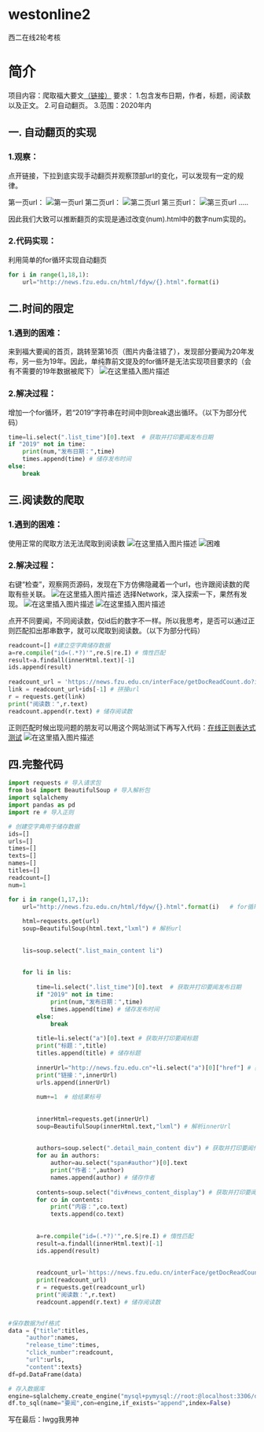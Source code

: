 # westonline2
西二在线2轮考核

# 简介

项目内容：爬取福大要文[（链接）](http://news.fzu.edu.cn/html/fdyw/)
要求： 1.包含发布日期，作者，标题，阅读数以及正文。 2.可自动翻页。 3.范围：2020年内

## 一. 自动翻页的实现
### 1.观察：
点开链接，下拉到底实现手动翻页并观察顶部url的变化，可以发现有一定的规律。

第一页url：
![第一页url](https://img-blog.csdnimg.cn/20201226151722595.png)
第二页url：
![第二页url](https://img-blog.csdnimg.cn/20201226151735567.png)
第三页url：
![第三页url](https://img-blog.csdnimg.cn/20201226151753595.png)
.....

因此我们大致可以推断翻页的实现是通过改变(num).html中的数字num实现的。


### 2.代码实现：
利用简单的for循环实现自动翻页
```python
for i in range(1,18,1):
    url="http://news.fzu.edu.cn/html/fdyw/{}.html".format(i)   
```
## 二.时间的限定
### 1.遇到的困难：
来到福大要闻的首页，跳转至第16页（图片内备注错了），发现部分要闻为20年发布，另一些为19年。因此，单纯靠前文提及的for循环是无法实现项目要求的（会有不需要的19年数据被爬下）
![在这里插入图片描述](https://img-blog.csdnimg.cn/20201226163350732.png?x-oss-process=image/watermark,type_ZmFuZ3poZW5naGVpdGk,shadow_10,text_aHR0cHM6Ly9ibG9nLmNzZG4ubmV0L3dlaXhpbl80NzI4MjQwNA==,size_16,color_FFFFFF,t_70)
### 2.解决过程：
增加一个for循环，若“2019”字符串在时间中则break退出循环。（以下为部分代码）

```python
time=li.select(".list_time")[0].text  # 获取并打印要闻发布日期
if "2019" not in time:
	print(num,"发布日期：",time)
	times.append(time) # 储存发布时间
else:
	break
```

## 三.阅读数的爬取
### 1.遇到的困难：
使用正常的爬取方法无法爬取到阅读数
![在这里插入图片描述](https://img-blog.csdnimg.cn/2020122615485420.png)
![困难](https://img-blog.csdnimg.cn/20201226153229382.png?x-oss-process=image/watermark,type_ZmFuZ3poZW5naGVpdGk,shadow_10,text_aHR0cHM6Ly9ibG9nLmNzZG4ubmV0L3dlaXhpbl80NzI4MjQwNA==,size_16,color_FFFFFF,t_70)
### 2.解决过程：
右键“检查”，观察网页源码，发现在下方仿佛隐藏着一个url，也许跟阅读数的爬取有些关联。
![在这里插入图片描述](https://img-blog.csdnimg.cn/20201226155229731.png?x-oss-process=image/watermark,type_ZmFuZ3poZW5naGVpdGk,shadow_10,text_aHR0cHM6Ly9ibG9nLmNzZG4ubmV0L3dlaXhpbl80NzI4MjQwNA==,size_16,color_FFFFFF,t_70)
选择Network，深入探索一下，果然有发现。
![在这里插入图片描述](https://img-blog.csdnimg.cn/20201226155959141.png?x-oss-process=image/watermark,type_ZmFuZ3poZW5naGVpdGk,shadow_10,text_aHR0cHM6Ly9ibG9nLmNzZG4ubmV0L3dlaXhpbl80NzI4MjQwNA==,size_16,color_FFFFFF,t_70)
![在这里插入图片描述](https://img-blog.csdnimg.cn/20201226160255112.png?x-oss-process=image/watermark,type_ZmFuZ3poZW5naGVpdGk,shadow_10,text_aHR0cHM6Ly9ibG9nLmNzZG4ubmV0L3dlaXhpbl80NzI4MjQwNA==,size_16,color_FFFFFF,t_70)

点开不同要闻，不同阅读数，仅id后的数字不一样。所以我思考，是否可以通过正则匹配扣出那串数字，就可以爬取到阅读数。（以下为部分代码）

```python
readcount=[] #建立空字典储存数据
a=re.compile("id=(.*?)'",re.S|re.I) # 惰性匹配       
result=a.findall(innerHtml.text)[-1]
ids.append(result)
        
readcount_url = 'https://news.fzu.edu.cn/interFace/getDocReadCount.do?id=' # 获取并打印阅读数
link = readcount_url+ids[-1] # 拼接url
r = requests.get(link)
print("阅读数：",r.text)
readcount.append(r.text) # 储存阅读数
```

正则匹配时候出现问题的朋友可以用这个网站测试下再写入代码：[在线正则表达式测试](https://tool.oschina.net/regex)
![在这里插入图片描述](https://img-blog.csdnimg.cn/20201226164104853.png?x-oss-process=image/watermark,type_ZmFuZ3poZW5naGVpdGk,shadow_10,text_aHR0cHM6Ly9ibG9nLmNzZG4ubmV0L3dlaXhpbl80NzI4MjQwNA==,size_16,color_FFFFFF,t_70)

## 四.完整代码

```python
import requests # 导入请求包
from bs4 import BeautifulSoup # 导入解析包
import sqlalchemy
import pandas as pd
import re # 导入正则

# 创建空字典用于储存数据
ids=[] 
urls=[]
times=[]
texts=[]
names=[]
titles=[]
readcount=[] 
num=1

for i in range(1,17,1): 
    url="http://news.fzu.edu.cn/html/fdyw/{}.html".format(i)   # for循环实现自动翻页
    
    html=requests.get(url)    
    soup=BeautifulSoup(html.text,"lxml") # 解析url
    
    
    lis=soup.select(".list_main_content li")
    
   
    for li in lis:
        
        time=li.select(".list_time")[0].text  # 获取并打印要闻发布日期
        if "2019" not in time:
            print(num,"发布日期：",time)
            times.append(time) # 储存发布时间
        else:
            break
            
        title=li.select("a")[0].text # 获取并打印要闻标题
        print("标题：",title) 
        titles.append(title) # 储存标题
        
        innerUrl="http://news.fzu.edu.cn"+li.select("a")[0]["href"] # 获取并打印单条要闻网页链接
        print("链接：",innerUrl)   
        urls.append(innerUrl)
        
        num+=1  # 给结果标号
        
        
        innerHtml=requests.get(innerUrl)
        soup=BeautifulSoup(innerHtml.text,"lxml") # 解析innerUrl
        
        
        authors=soup.select(".detail_main_content div") # 获取并打印要闻作者
        for au in authors:
            author=au.select("span#author")[0].text
            print("作者：",author)
            names.append(author) # 储存作者
            
        contents=soup.select("div#news_content_display") # 获取并打印要闻内容
        for co in contents:
            print("内容：",co.text)  
            texts.append(co.text)
            
        
        a=re.compile("id=(.*?)'",re.S|re.I) # 惰性匹配       
        result=a.findall(innerHtml.text)[-1]
        ids.append(result)
        
        
        readcount_url='https://news.fzu.edu.cn/interFace/getDocReadCount.do?id='+ids[-1] # 获取并打印阅读数
        print(readcount_url)
        r = requests.get(readcount_url)
        print("阅读数：",r.text)
        readcount.append(r.text) # 储存阅读数


#保存数据为df格式
data = {"title":titles,
     "author":names,
     "release_time":times,
     "click_number":readcount,
     "url":urls,
     "content":texts}
df=pd.DataFrame(data)

# 存入数据库
engine=sqlalchemy.create_engine("mysql+pymysql://root:@localhost:3306/demo")
df.to_sql(name="要闻",con=engine,if_exists="append",index=False)
```


写在最后：lwgg我男神
